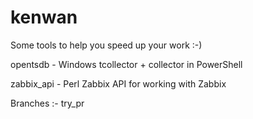 kenwan
======

Some tools to help you speed up your work :-)

opentsdb - Windows tcollector + collector in PowerShell

zabbix_api - Perl Zabbix API for working with Zabbix

Branches :-
  try_pr

